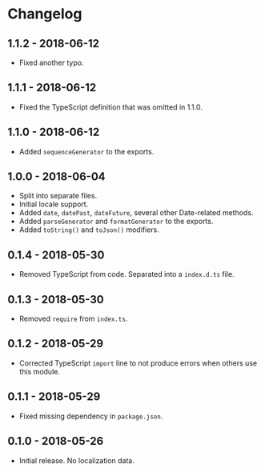 Changelog
=========

1.1.2 - 2018-06-12
------------------

* Fixed another typo.


1.1.1 - 2018-06-12
------------------

* Fixed the TypeScript definition that was omitted in 1.1.0.


1.1.0 - 2018-06-12
------------------

* Added `sequenceGenerator` to the exports.


1.0.0 - 2018-06-04
------------------

* Split into separate files.
* Initial locale support.
* Added `date`, `datePast`, `dateFuture`, several other Date-related methods.
* Added `parseGenerator` and `formatGenerator` to the exports.
* Added `toString()` and `toJson()` modifiers.

0.1.4 - 2018-05-30
------------------

* Removed TypeScript from code. Separated into a `index.d.ts` file.


0.1.3 - 2018-05-30
------------------

* Removed `require` from `index.ts`.


0.1.2 - 2018-05-29
------------------

* Corrected TypeScript `import` line to not produce errors when others use this module.


0.1.1 - 2018-05-29
------------------

* Fixed missing dependency in `package.json`.


0.1.0 - 2018-05-26
------------------

* Initial release. No localization data.
